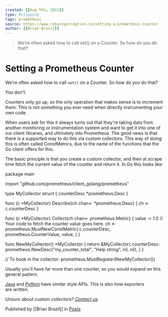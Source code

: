 ```yaml
---
created: [[Aug 5th, 2021]]
type: #clipping
tags: prometheus 
source: https://www.robustperception.io/setting-a-prometheus-counter
author: [[Brian Brazil]] 
---
```

> We're often asked how to call set() on a Counter. So how do you do that?

# Setting a Prometheus Counter


We're often asked how to call `set()` on a Counter. So how do you do that?

You don't.

Counters only go up, so the only operation that makes sense is to increment them. This is not something you ever need when directly instrumenting your own code.

When users ask for this it always turns out that they're taking data from another monitoring or instrumentation system and want to get it into one of our client libraries, and ultimately into Prometheus. The good news is that there is a supported way to do this via custom collectors. This way of doing this is often called ConstMetrics, due to the name of the functions that the Go client offers for this.

The basic principle is that you create a custom collector, and then at scrape time fetch the current value of the counter and return it. In Go this looks like:

package main

import "github.com/prometheus/client\_golang/prometheus"

type MyCollector struct {
  counterDesc \*prometheus.Desc
}

func (c \*MyCollector) Describe(ch chan<- \*prometheus.Desc) {
  ch <- c.counterDesc
}

func (c \*MyCollector) Collect(ch chan<- prometheus.Metric) {
  value := 1.0 // Your code to fetch the counter value goes here.
  ch <- prometheus.MustNewConstMetric(
    c.counterDesc,
    prometheus.CounterValue,
    value,
  )
}

func NewMyCollector() \*MyCollector {
  return &MyCollector{
    counterDesc: prometheus.NewDesc("my\_counter\_total", "Help string", nil, nil),
  }
}

// To hook in the collector: prometheus.MustRegister(NewMyCollector())

Usually you'll have far more than one counter, so you would expand on this general pattern.

[Java](https://github.com/prometheus/client_java#custom-collectors) and [Python](https://github.com/prometheus/client_python/#custom-collectors) have similar style APIs. This is also how exporters are written.

_Unsure about custom collectors? [Contact us](mailto:prometheus@robustperception.io)._

Published by [[Brian Brazil]] in [Posts](https://www.robustperception.io/category/posts)
